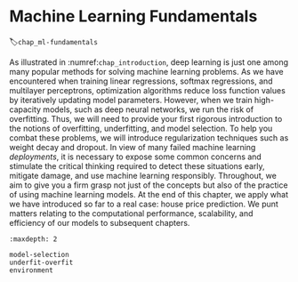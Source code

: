 # Machine Learning Fundamentals
:label:`chap_ml-fundamentals`

As illustrated in :numref:`chap_introduction`,
deep learning is just one among many popular methods for solving machine learning problems.
As we have encountered when training
linear regressions, softmax regressions,
and multilayer perceptrons,
optimization algorithms
reduce loss function values
by iteratively updating model parameters.
However,
when we train high-capacity models,
such as deep neural networks, we run the risk of overfitting.
Thus, we will need to provide your first rigorous introduction
to the notions of overfitting, underfitting, and model selection.
To help you combat these problems,
we will introduce regularization techniques such as weight decay and dropout.
In view of many failed machine learning *deployments*,
it is necessary to
expose some common concerns
and stimulate the critical thinking required to detect these situations early, mitigate damage, and use machine learning responsibly.
Throughout, we aim to give you a firm grasp not just of the concepts
but also of the practice of using machine learning models.
At the end of this chapter,
we apply what we have introduced so far to a real case: house price prediction.
We punt matters relating to the computational performance,
scalability, and efficiency of our models to subsequent chapters.

```toc
:maxdepth: 2

model-selection
underfit-overfit
environment
```

